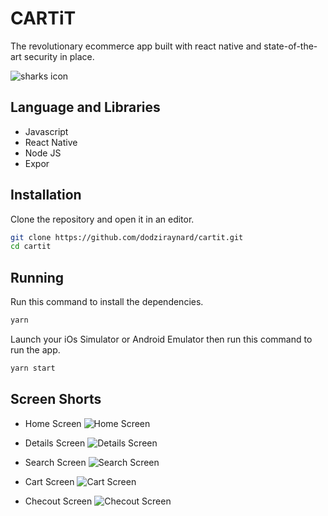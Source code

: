 # CARTiT

The revolutionary ecommerce app built with react native and state-of-the-art security in place.

![sharks icon](screenshots/icon.jpg)

## Language and Libraries

- Javascript
- React Native
- Node JS
- Expor

## Installation

Clone the repository and open it in an editor.

```bash
git clone https://github.com/dodziraynard/cartit.git
cd cartit
```

## Running

Run this command to install the dependencies.

```bash
yarn
```

Launch your iOs Simulator or Android Emulator then run this command to run the app.

```bash
yarn start
```

## Screen Shorts

- Home Screen
  ![Home Screen](screenshots/1-home.png)

- Details Screen
  ![Details Screen](screenshots/2-details.png)

- Search Screen
  ![Search Screen](screenshots/5-search.png)

- Cart Screen
  ![Cart Screen](screenshots/6-cart.png)

- Checout Screen
  ![Checout Screen](screenshots/7-checkout.png)
